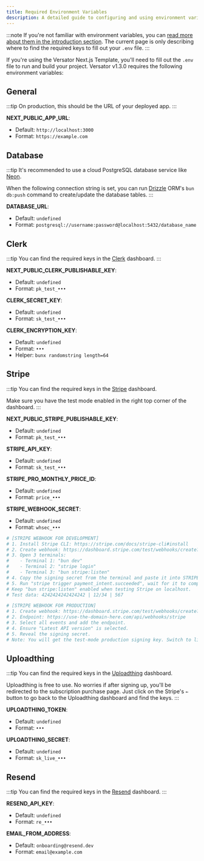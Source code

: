 ```yaml
---
title: Required Environment Variables
description: A detailed guide to configuring and using environment variables in your project.
---
```


:::note
If you're not familiar with environment variables, you can [read more about them in the introduction section](/intro/env/). The current page is only describing where to find the required keys to fill out your `.env` file.
:::

If you're using the Versator Next.js Template, you'll need to fill out the `.env` file to run and build your project. Versator v1.3.0 requires the following environment variables:

## General

:::tip
On production, this should be the URL of your deployed app.
:::

**NEXT_PUBLIC_APP_URL**:

- Default: `http://localhost:3000`
- Format: `https://example.com`

## Database

:::tip
It's recommended to use a cloud PostgreSQL database service like [Neon](https://neon.tech).

When the following connection string is set, you can run [Drizzle](https://orm.drizzle.team) ORM's `bun db:push` command to create/update the database tables.
:::

**DATABASE_URL**:

- Default: `undefined`
- Format: `postgresql://username:password@localhost:5432/database_name`

## Clerk

:::tip
You can find the required keys in the [Clerk](https://clerk.com) dashboard.
:::

**NEXT_PUBLIC_CLERK_PUBLISHABLE_KEY**:

- Default: `undefined`
- Format: `pk_test_•••`

**CLERK_SECRET_KEY**:

- Default: `undefined`
- Format: `sk_test_•••`

**CLERK_ENCRYPTION_KEY**:

- Default: `undefined`
- Format: `•••`
- Helper: `bunx randomstring length=64`

## Stripe

:::tip
You can find the required keys in the [Stripe](https://stripe.com) dashboard.

Make sure you have the test mode enabled in the right top corner of the dashboard.
:::

**NEXT_PUBLIC_STRIPE_PUBLISHABLE_KEY**:

- Default: `undefined`
- Format: `pk_test_•••`

**STRIPE_API_KEY**:

- Default: `undefined`
- Format: `sk_test_•••`

**STRIPE_PRO_MONTHLY_PRICE_ID**:

- Default: `undefined`
- Format: `price_•••`

**STRIPE_WEBHOOK_SECRET**:

- Default: `undefined`
- Format: `whsec_•••`

```bash
# [STRIPE WEBHOOK FOR DEVELOPMENT]
# 1. Install Stripe CLI: https://stripe.com/docs/stripe-cli#install
# 2. Create webhook: https://dashboard.stripe.com/test/webhooks/create?endpoint_location=local
# 3. Open 3 terminals:
#    - Terminal 1: "bun dev"
#    - Terminal 2: "stripe login"
#    - Terminal 3: "bun stripe:listen"
# 4. Copy the signing secret from the terminal and paste it into STRIPE_WEBHOOK_SIGNING_SECRET.
# 5. Run "stripe trigger payment_intent.succeeded", wait for it to complete, then click Done.
# Keep "bun stripe:listen" enabled when testing Stripe on localhost.
# Test data: 4242424242424242 | 12/34 | 567

# [STRIPE WEBHOOK FOR PRODUCTION]
# 1. Create webhook: https://dashboard.stripe.com/test/webhooks/create?endpoint_location=hosted
# 2. Endpoint: https://use-the-domain-here.com/api/webhooks/stripe
# 3. Select all events and add the endpoint.
# 4. Ensure "Latest API version" is selected.
# 5. Reveal the signing secret.
# Note: You will get the test-mode production signing key. Switch to live-mode for the real key.
```

## Uploadthing

:::tip
You can find the required keys in the [Uploadthing](https://uploadthing.com) dashboard.

Uploadthing is free to use. No worries if after signing up, you'll be redirected to the subscription purchase page. Just click on the Stripe's `←` button to go back to the Uploadthing dashboard and find the keys.
:::

**UPLOADTHING_TOKEN**:

- Default: `undefined`
- Format: `•••`

**UPLOADTHING_SECRET**:

- Default: `undefined`
- Format: `sk_live_•••`

## Resend

:::tip
You can find the required keys in the [Resend](https://resend.com) dashboard.
:::

**RESEND_API_KEY**:

- Default: `undefined`
- Format: `re_•••`

**EMAIL_FROM_ADDRESS**:

- Default: `onboarding@resend.dev`
- Format: `email@example.com`
